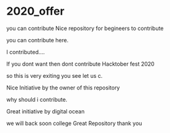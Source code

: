 # 2020_offer

you can contribute 
Nice repository for begineers to contribute

you can contribute here.

I contributed....


If you dont want then dont contribute
Hacktober fest 2020


so this is very exiting you see let us c.


Nice Initiative by the owner of this repository


why should i contribute.

Great initiative by digital ocean

we will back soon  college 
Great Repository
thank you




